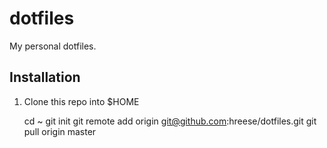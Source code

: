 # dotfiles #

My personal dotfiles.

## Installation ##

1. Clone this repo into $HOME

    cd ~
    git init
    git remote add origin git@github.com:hreese/dotfiles.git
    git pull origin master

